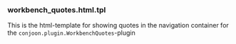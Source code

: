 ### workbench_quotes.html.tpl
This is the html-template for showing quotes in the navigation container for
the `conjoon.plugin.WorkbenchQuotes`-plugin
